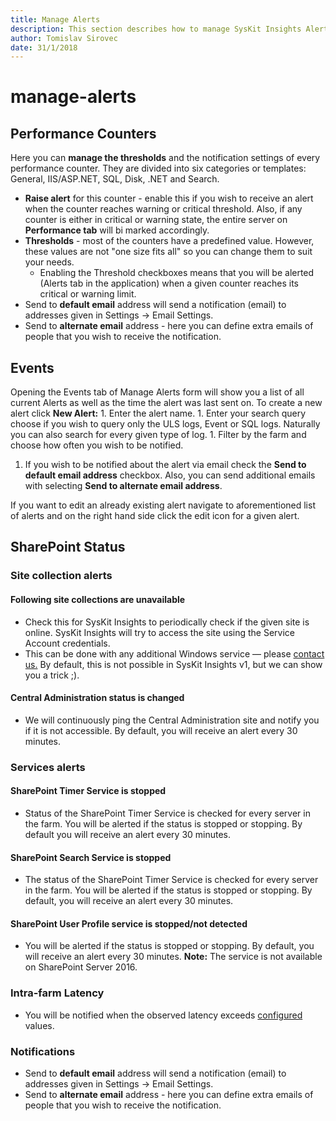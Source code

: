 ```yaml
---
title: Manage Alerts
description: This section describes how to manage SysKit Insights Alerts.
author: Tomislav Sirovec
date: 31/1/2018
---
```


# manage-alerts

## Performance Counters

Here you can **manage the thresholds** and the notification settings of every performance counter. They are divided into six categories or templates: General, IIS/ASP.NET, SQL, Disk, .NET and Search.

* **Raise alert** for this counter - enable this if you wish to receive an alert when the counter reaches warning or critical threshold. Also, if any counter is either in critical or warning state, the entire server on **Performance tab** will bi marked accordingly.
* **Thresholds** - most of the counters have a predefined value. However, these values are not "one size fits all" so you can change them to suit your needs.
  * Enabling the Threshold checkboxes means that you will be alerted \(Alerts tab in the application\) when a given counter reaches its critical or warning limit. 
* Send to **default email** address will send a notification \(email\) to addresses given in Settings -&gt; Email Settings.
* Send to **alternate email** address - here you can define extra emails of people that you wish to receive the notification. 

## Events

Opening the Events tab of Manage Alerts form will show you a list of all current Alerts as well as the time the alert was last sent on. To create a new alert click **New Alert:** 1. Enter the alert name. 1. Enter your search query choose if you wish to query only the ULS logs, Event or SQL logs. Naturally you can also search for every given type of log. 1. Filter by the farm and choose how often you wish to be notified.  
1. If you wish to be notified about the alert via email check the **Send to default email address** checkbox. Also, you can send additional emails with selecting **Send to alternate email address**.

If you want to edit an already existing alert navigate to aforementioned list of alerts and on the right hand side click the edit icon for a given alert.

## SharePoint Status

### Site collection alerts

#### Following site collections are unavailable

* Check this for SysKit Insights to periodically check if the given site is online. SysKit Insights will try to access the site using the Service Account credentials.
* This can be done with any additional Windows service — please [contact us.](https://www.syskit.com/company/contact-us/) By default, this is not possible in SysKit Insights v1, but we can show you a trick ;\).

#### Central Administration status is changed

* We will continuously ping the Central Administration site and notify you if it is not accessible. By default, you will receive an alert every 30 minutes.

### Services alerts

#### SharePoint Timer Service is stopped

* Status of the SharePoint Timer Service is checked for every server in the farm. You will be alerted if the status is stopped or stopping. By default you will receive an alert every 30 minutes. 

#### SharePoint Search Service is stopped

* The status of the SharePoint Timer Service is checked for every server in the farm. You will be alerted if the status is stopped or stopping. By default, you will receive an alert every 30 minutes.

#### SharePoint User Profile service is stopped/not detected

* You will be alerted if the status is stopped or stopping. By default, you will receive an alert every 30 minutes. **Note:** The service is not available on SharePoint Server 2016.

### Intra-farm Latency

* You will be notified when the observed latency exceeds [configured](manage-alerts.md#internal/how-to/customize-settings) values. 

### Notifications

* Send to **default email** address will send a notification \(email\) to addresses given in Settings -&gt; Email Settings.
* Send to **alternate email** address - here you can define extra emails of people that you wish to receive the notification.

